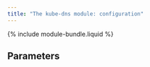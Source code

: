 ```yaml
---
title: "The kube-dns module: configuration"
---
```


{% include module-bundle.liquid %}

## Parameters

<!-- SCHEMA -->
